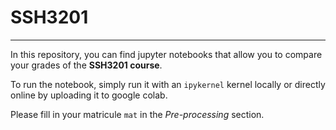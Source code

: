 # SSH3201

---


In this repository, you can find jupyter notebooks that allow you to compare your grades of the **SSH3201 course**.

To run the notebook, simply run it with an `ipykernel` kernel locally or directly online by uploading it to google colab.

Please fill in your matricule `mat` in the *Pre-processing* section.